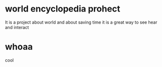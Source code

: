 # world encyclopedia prohect

It is a project about world and about saving time
it is a great way to see hear and interact

# whoaa
cool